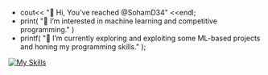 - cout<< "👋 Hi, You've reached @SohamD34" <<endl;
- print( "👀 I’m interested in machine learning and competitive programming." )
- printf( "🌱 I’m currently exploring and exploiting some ML-based projects and honing my programming skills." );

[![My Skills](https://skillicons.dev/icons?i=js,html,css,javascipt,wasm)](https://skillicons.dev)
